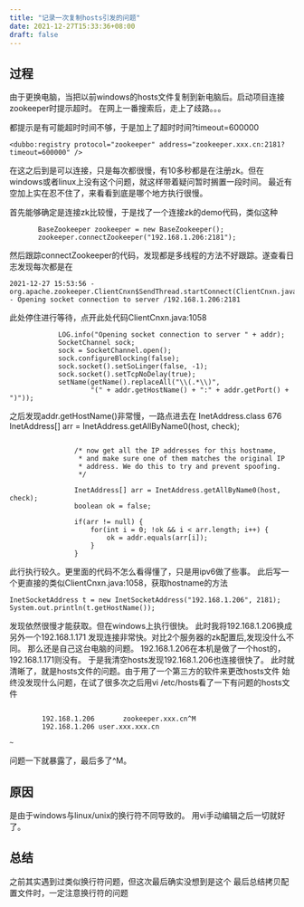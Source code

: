 ```yaml
---
title: "记录一次复制hosts引发的问题"
date: 2021-12-27T15:33:36+08:00
draft: false
---
```


## 过程
由于更换电脑，当把以前windows的hosts文件复制到新电脑后。启动项目连接zookeeper时提示超时。
在网上一番搜索后，走上了歧路。。。

都提示是有可能超时时间不够，于是加上了超时时间?timeout=600000
````
<dubbo:registry protocol="zookeeper" address="zookeeper.xxx.cn:2181?timeout=600000" />
````
在这之后到是可以连接，只是每次都很慢，有10多秒都是在注册zk。但在windows或者linux上没有这个问题，就这样带着疑问暂时搁置一段时间。
最近有空加上实在忍不住了，来看看到底是哪个地方执行很慢。

首先能够确定是连接zk比较慢，于是找了一个连接zk的demo代码，类似这种
````
       BaseZookeeper zookeeper = new BaseZookeeper();
       zookeeper.connectZookeeper("192.168.1.206:2181");
````
然后跟踪connectZookeeper的代码，发现都是多线程的方法不好跟踪。遂查看日志发现每次都是在
````
2021-12-27 15:53:56 - org.apache.zookeeper.ClientCnxn$SendThread.startConnect(ClientCnxn.java:1058) - Opening socket connection to server /192.168.1.206:2181
````
此处停住进行等待，点开此处代码ClientCnxn.java:1058
````
            LOG.info("Opening socket connection to server " + addr);
            SocketChannel sock;
            sock = SocketChannel.open();
            sock.configureBlocking(false);
            sock.socket().setSoLinger(false, -1);
            sock.socket().setTcpNoDelay(true);
            setName(getName().replaceAll("\\(.*\\)",
                    "(" + addr.getHostName() + ":" + addr.getPort() + ")"));
````
之后发现addr.getHostName()非常慢，一路点进去在
InetAddress.class 676
InetAddress[] arr = InetAddress.getAllByName0(host, check);
````

                /* now get all the IP addresses for this hostname,
                 * and make sure one of them matches the original IP
                 * address. We do this to try and prevent spoofing.
                 */

                InetAddress[] arr = InetAddress.getAllByName0(host, check);
                boolean ok = false;

                if(arr != null) {
                    for(int i = 0; !ok && i < arr.length; i++) {
                        ok = addr.equals(arr[i]);
                    }
                }
````
此行执行较久。更里面的代码不怎么看得懂了，只是用ipv6做了些事。
此后写一个更直接的类似ClientCnxn.java:1058，获取hostname的方法
````
InetSocketAddress t = new InetSocketAddress("192.168.1.206", 2181);
System.out.println(t.getHostName());
````
发现依然很慢才能获取。但在windows上执行很快。
此时我将192.168.1.206换成另外一个192.168.1.171
发现连接非常快。对比2个服务器的zk配置后,发现没什么不同。
那么还是自己这台电脑的问题。
192.168.1.206在本机是做了一个host的，192.168.1.171则没有。
于是我清空hosts发现192.168.1.206也连接很快了。
此时就清晰了，就是hosts文件的问题。由于用了一个第三方的软件来更改hosts文件
始终没发现什么问题，在试了很多次之后用vi /etc/hosts看了一下有问题的hosts文件
````

        192.168.1.206       zookeeper.xxx.cn^M
        192.168.1.206 user.xxx.xxx.cn

~              
````

问题一下就暴露了，最后多了^M。
## 原因
是由于windows与linux/unix的换行符不同导致的。
用vi手动编辑之后一切就好了。
## 总结
之前其实遇到过类似换行符问题，但这次最后确实没想到是这个
最后总结拷贝配置文件时，一定注意换行符的问题
